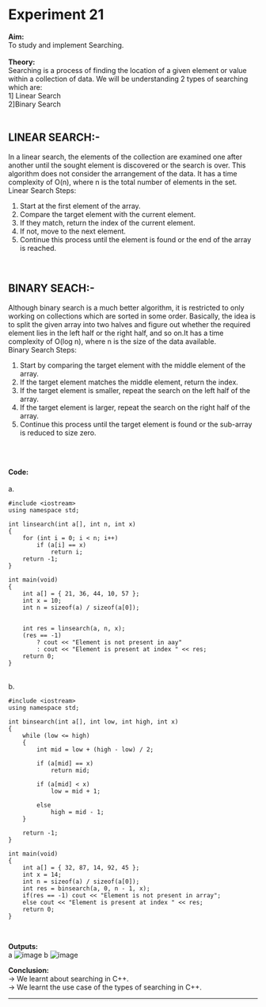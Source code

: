 # Experiment 21

**Aim:** <br>
To study and implement Searching. <br>
<br>
**Theory:** <br>
Searching is a process of finding the location of a given element or value within a collection of data. We will be understanding 2 types of searching which are: <br>
1] Linear Search <br>
2]Binary Search <br>
<br>

## LINEAR SEARCH:-
In a linear search, the elements of the collection are examined one after another until the sought element is discovered or the search is over. This algorithm does not consider the arrangement of the data. It has a time complexity of O(n), where n is the total number of elements in the set. <br>
Linear Search Steps: <br>
1. Start at the first element of the array. <br>
2. Compare the target element with the current element. <br>
3. If they match, return the index of the current element. <br>
4. If not, move to the next element. <br>
5. Continue this process until the element is found or the end of the array is reached. <br>
<br>

## BINARY SEACH:-
Although binary search is a much better algorithm, it is restricted to only working on collections which are sorted in some order. Basically, the idea is to split the given array into two halves and figure out whether the required element lies in the left half or the right half, and so on.It has a time complexity of O(log n), where n is the size of the data available. <br>
Binary Search Steps: <br>
1. Start by comparing the target element with the middle element of the array. <br>
2. If the target element matches the middle element, return the index. <br>
3. If the target element is smaller, repeat the search on the left half of the array. <br>
4. If the target element is larger, repeat the search on the right half of the array. <br>
5. Continue this process until the target element is found or the sub-array is reduced to size zero. <br>
<br>
<br>

**Code:** <br>
<br>
a.<br>

```
#include <iostream>
using namespace std;

int linsearch(int a[], int n, int x)
{
    for (int i = 0; i < n; i++)
        if (a[i] == x)
            return i;
    return -1;
}

int main(void)
{
    int a[] = { 21, 36, 44, 10, 57 };
    int x = 10;
    int n = sizeof(a) / sizeof(a[0]);


    int res = linsearch(a, n, x);
    (res == -1)
        ? cout << "Element is not present in aay"
        : cout << "Element is present at index " << res;
    return 0;
}

```
<br>
b.<br>

```
#include <iostream>
using namespace std;

int binsearch(int a[], int low, int high, int x)
{
    while (low <= high) 
    {
        int mid = low + (high - low) / 2;

        if (a[mid] == x)
            return mid;

        if (a[mid] < x)
            low = mid + 1;

        else
            high = mid - 1;
    }

    return -1;
}

int main(void)
{
    int a[] = { 32, 87, 14, 92, 45 };
    int x = 14;
    int n = sizeof(a) / sizeof(a[0]);
    int res = binsearch(a, 0, n - 1, x);
    if(res == -1) cout << "Element is not present in array";
    else cout << "Element is present at index " << res;
    return 0;
}

```
<br>


**Outputs:**  <br>
a
![image](https://github.com/user-attachments/assets/74ef6eba-315f-45b5-a64e-ab062a8348e2)
b
![image](https://github.com/user-attachments/assets/00ef1d52-6ed0-47c6-a727-4e8118bac482)

**Conclusion:** <br>
&#8594; We learnt about searching in C++. <br>
&#8594; We learnt the use case of the types of searching in C++. <br>
*******
<br>
